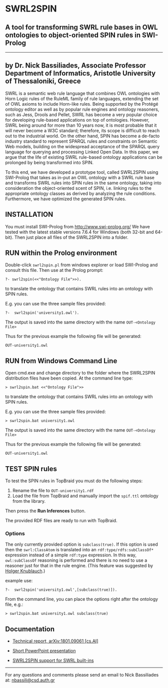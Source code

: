 # SWRL2SPIN
## A tool for transforming SWRL rule bases in OWL ontologies to object-oriented SPIN rules in SWI-Prolog
----------------------------------------------------------------------------------------------------------------
by Dr. Nick Bassiliades, Associate Professor
Department of Informatics, Aristotle University of Thessaloniki, Greece
----------------------------------------------------------------------------------------------------------------
SWRL is a semantic web rule language that combines OWL ontologies with Horn Logic rules of the RuleML family of rule languages, extending the set of OWL axioms to include Horn-like rules. Being supported by the
Protégé ontology editor as well as by popular rule engines and ontology reasoners, such as Jess, Drools and Pellet, SWRL has become a very popular choice for developing rule-based applications on top of
ontologies. However, SWRL being around for more than 10 years now, it is most probable that it will never become a W3C standard; therefore, its scope is difficult to reach out to the industrial world. On the
other hand, SPIN has become a de-facto industry standard to represent SPARQL rules and constraints on Semantic Web models, building on the widespread acceptance of the SPARQL query language for querying and
processing Linked Open Data. In this paper, we argue that the life of existing SWRL rule-based ontology applications can be prolonged by being transformed into SPIN.

To this end, we have developed a prototype tool, called SWRL2SPIN using SWI-Prolog that takes as in-put an OWL ontology with a SWRL rule base and transforms SWRL rules into SPIN rules in the same ontology, taking
into consideration the object-oriented scent of SPIN, i.e. linking rules to the appropriate ontology classes as derived by analyzing the rule conditions. Furthermore, we have optimized the generated SPIN rules.

## INSTALLATION

You must install SWI-Prolog from http://www.swi-prolog.org/
We have tested with the latest stable versions 7.6.4 for Windows (both 32-bit and 64-bit).
Then just place all files of the SWRL2SPIN into a folder.

## RUN within the Prolog environment

Double-click `swrl2spin.pl` from windows explorer or load SWI-Prolog and consult this file.
Then use at the Prolog prompt:

    ?- swrl2spin(<<"Ontology File">>).

to translate the ontology that contains SWRL rules into an ontology with SPIN rules.

E.g. you can use the three sample files provided:

    ?-  swrl2spin('university1.owl').

The output is saved into the same directory with the name
`OUT-<Ontology File>`

Thus for the previous example the following file will be generated:

    OUT-university1.owl

## RUN from Windows Command Line

Open cmd.exe and change directory to the folder where the SWRL2SPIN distribution files have been copied.
At the command line type:

    > swrl2spin.bat <<"Ontology File">>

to translate the ontology that contains SWRL rules into an ontology with SPIN rules.

E.g. you can use the three sample files provided:

    > swrl2spin.bat university1.owl

The output is saved into the same directory with the name
`OUT-<Ontology File>`

Thus for the previous example the following file will be generated:

    OUT-university1.owl

## TEST SPIN rules

To test the SPIN rules in TopBraid you must do the following steps:
1) Rename the file to `OUT-university1.rdf`
2) Load the file from TopBraid and manually import the `spif.ttl` ontology from the library.

Then press the **Run Inferences** button.

The provided RDF files are ready to run with TopBraid.

### Options

The only currently provided option is `subclass(true)`.
If this option is used then the `swrl:ClassAtom` is translated into an `rdf:type/rdfs:subClassOf*` expression instead of a simple `rdf:type` expression.
In this way, `owl:subClassOf` reasoning is performed and there is no need to use a reasoner just for that in the rule engine.
(This feature was suggested by [Holger Knublauch](https://github.com/HolgerKnublauch).)

example use:

    ?-  swrl2spin('university1.owl',[subclass(true)]).

From the command line, you can place the options right after the ontology file, e.g.:

    > swrl2spin.bat university1.owl subclass(true)

## Documentation

* [Technical report, arXiv:1801.09061 [cs.AI]](https://arxiv.org/abs/1801.09061)

* [Short PowerPoint presentation](http://intelligence.csd.auth.gr/files/SWRL2SPIN.pptx)

* [SWRL2SPIN support for SWRL built-ins](http://intelligence.csd.auth.gr/files/SWRL2SPIN-builtins.pdf)

---------------------
For any questions and comments please send an email to Nick Bassiliades at: nbassili@csd.auth.gr
